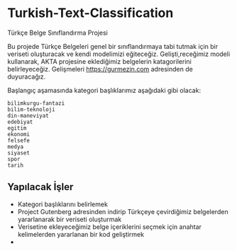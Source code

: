 # Turkish-Text-Classification
Türkçe Belge Sınıflandırma Projesi

Bu projede Türkçe Belgeleri genel bir sınıflandırmaya tabi tutmak için bir veriseti oluşturacak ve kendi modelimizi eğiteceğiz.
Gelişti,receğimiz modeli kullanarak, AKTA projesine eklediğimiz belgelerin katagorilerini belirleyeceğiz.
Gelişmeleri https://gurmezin.com adresinden de duyuracağız.

Başlangıç aşamasında kategori başlıklarımız aşağıdaki gibi olacak:

    bilimkurgu-fantazi
    bilim-teknoloji
    din-maneviyat
    edebiyat
    egitim
    ekonomi
    felsefe
    medya
    siyaset
    spor
    tarih

## Yapılacak İşler
- Kategori başlıklarını belirlemek
- Project Gutenberg adresinden indirip Türkçeye çevirdiğimiz belgelerden yararlanarak bir veriseti oluşturmak
- Verisetine ekleyeceğimiz belge içeriklerini seçmek için anahtar kelimelerden yararlanan bir kod geliştirmek
- 
